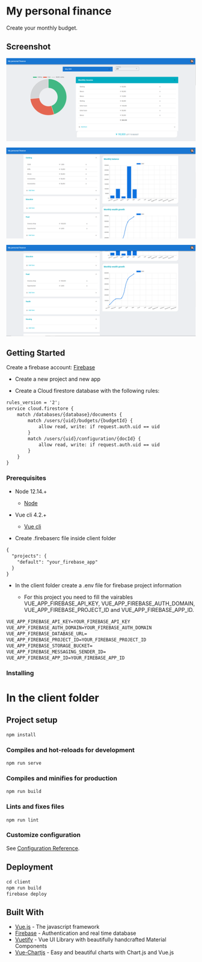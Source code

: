 # My personal finance

Create your monthly budget.

## Screenshot

![Screenshot 1](client/src/screenshots/screenshot1.png)

![Screenshot 2](client/src/screenshots/screenshot2.png)

![Screenshot 3](client/src/screenshots/screenshot3.png)

## Getting Started

Create a firebase account:
[Firebase](https://firebase.google.com/)

- Create a new project and new app

- Create a Cloud firestore database with the following rules:

```
rules_version = '2';
service cloud.firestore {
    match /databases/{database}/documents {
        match /users/{uid}/budgets/{budgetId} {
            allow read, write: if request.auth.uid == uid
        }
        match /users/{uid}/configuration/{docId} {
            allow read, write: if request.auth.uid == uid
        }
    }
}
```

### Prerequisites

- Node 12.14.+
  - [Node](https://nodejs.org/en/)
- Vue cli 4.2.+

  - [Vue cli](https://cli.vuejs.org/guide/installation.html)

- Create .firebaserc file inside client folder

```
{
  "projects": {
    "default": "your_firebase_app"
  }
}
```

- In the client folder create a .env file for firebase project information

  - For this project you need to fill the vairables VUE_APP_FIREBASE_API_KEY, VUE_APP_FIREBASE_AUTH_DOMAIN, VUE_APP_FIREBASE_PROJECT_ID and VUE_APP_FIREBASE_APP_ID.

```
VUE_APP_FIREBASE_API_KEY=YOUR_FIREBASE_API_KEY
VUE_APP_FIREBASE_AUTH_DOMAIN=YOUR_FIREBASE_AUTH_DOMAIN
VUE_APP_FIREBASE_DATABASE_URL=
VUE_APP_FIREBASE_PROJECT_ID=YOUR_FIREBASE_PROJECT_ID
VUE_APP_FIREBASE_STORAGE_BUCKET=
VUE_APP_FIREBASE_MESSAGING_SENDER_ID=
VUE_APP_FIREBASE_APP_ID=YOUR_FIREBASE_APP_ID
```

### Installing

# In the client folder

## Project setup

```
npm install
```

### Compiles and hot-reloads for development

```
npm run serve
```

### Compiles and minifies for production

```
npm run build
```

### Lints and fixes files

```
npm run lint
```

### Customize configuration

See [Configuration Reference](https://cli.vuejs.org/config/).

## Deployment

```
cd client
npm run build
firebase deploy
```

## Built With

- [Vue.js](https://vuejs.org/) - The javascript framework
- [Firebase](https://firebase.google.com/) - Authentication and real time database
- [Vuetify](https://vuetifyjs.com) - Vue UI Library with beautifully handcrafted Material Components
- [Vue-Chartjs](https://vue-chartjs.org/) - Easy and beautiful charts with Chart.js and Vue.js
